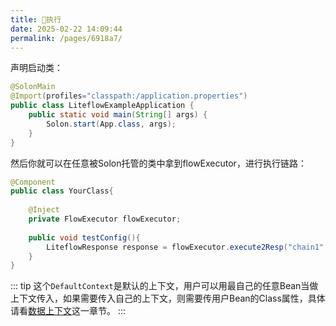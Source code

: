 ```yaml
---
title: 🛫执行
date: 2025-02-22 14:09:44
permalink: /pages/6918a7/
---
```


声明启动类：

```java
@SolonMain
@Import(profiles="classpath:/application.properties")
public class LiteflowExampleApplication {
    public static void main(String[] args) {
        Solon.start(App.class, args);
    }
}
```

然后你就可以在任意被Solon托管的类中拿到flowExecutor，进行执行链路：

```java
@Component
public class YourClass{
    
    @Inject
	private FlowExecutor flowExecutor;
    
    public void testConfig(){
        LiteflowResponse response = flowExecutor.execute2Resp("chain1", "arg", DefaultContext.class);
    }
}
```

::: tip
这个`DefaultContext`是默认的上下文，用户可以用最自己的任意Bean当做上下文传入，如果需要传入自己的上下文，则需要传用户Bean的Class属性，具体请看[数据上下文](/pages/74b4bf/)这一章节。
:::
